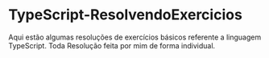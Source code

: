 # TypeScript-ResolvendoExercicios
Aqui estão algumas resoluções de exercícios básicos referente a linguagem TypeScript. Toda Resolução feita por  mim de forma individual.
